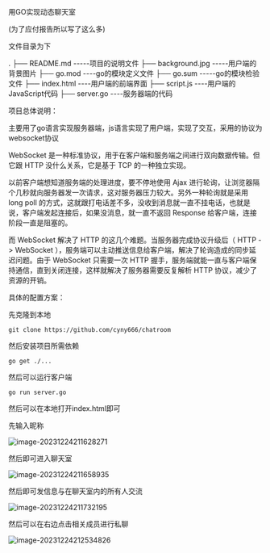 用GO实现动态聊天室

(为了应付报告所以写了这么多)

文件目录为下

.
├── README.md   -----项目的说明文件
├── background.jpg  -----用户端的背景图片
├── go.mod 		----go的模块定义文件
├── go.sum		-----go的模块检验文件
├── index.html	----用户端的前端界面
├── script.js		----用户端的JavaScript代码
├── server.go	 ----服务器端的代码

项目总体说明：

主要用了go语言实现服务器端，js语言实现了用户端，实现了交互，采用的协议为websocket协议

WebSocket 是一种标准协议，用于在客户端和服务端之间进行双向数据传输。但它跟 HTTP 没什么关系，它是基于 TCP 的一种独立实现。

以前客户端想知道服务端的处理进度，要不停地使用 Ajax 进行轮询，让浏览器隔个几秒就向服务器发一次请求，这对服务器压力较大。另外一种轮询就是采用 long poll 的方式，这就跟打电话差不多，没收到消息就一直不挂电话，也就是说，客户端发起连接后，如果没消息，就一直不返回 Response 给客户端，连接阶段一直是阻塞的。

而 WebSocket 解决了 HTTP 的这几个难题。当服务器完成协议升级后（ HTTP -> WebSocket ），服务端可以主动推送信息给客户端，解决了轮询造成的同步延迟问题。由于 WebSocket 只需要一次 HTTP 握手，服务端就能一直与客户端保持通信，直到关闭连接，这样就解决了服务器需要反复解析 HTTP 协议，减少了资源的开销。

具体的配置方案：

先克隆到本地

```shell
git clone https://github.com/cyny666/chatroom
```

然后安装项目所需依赖

````shell
go get ./...
````

然后可以运行客户端

```shell
go run server.go
```

然后可以在本地打开index.html即可

先输入昵称

![image-20231224211628271](./../../AppData/Roaming/Typora/typora-user-images/image-20231224211628271.png)

然后即可进入聊天室

![image-20231224211658935](./../../AppData/Roaming/Typora/typora-user-images/image-20231224211658935.png)

然后即可发信息与在聊天室内的所有人交流

![image-20231224211732195](./../../AppData/Roaming/Typora/typora-user-images/image-20231224211732195.png)

然后可以在右边点击相关成员进行私聊

![image-20231224212534826](./../../AppData/Roaming/Typora/typora-user-images/image-20231224212534826.png)
